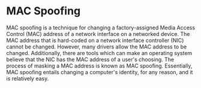 # MAC Spoofing


MAC spoofing is a technique for changing a factory-assigned Media Access
Control (MAC) address of a network interface on a networked device. The
MAC address that is hard-coded on a network interface controller (NIC)
cannot be changed. However, many drivers allow the MAC address to be
changed. Additionally, there are tools which can make an operating
system believe that the NIC has the MAC address of a user's choosing.
The process of masking a MAC address is known as MAC spoofing.
Essentially, MAC spoofing entails changing a computer's identity, for
any reason, and it is relatively easy.

